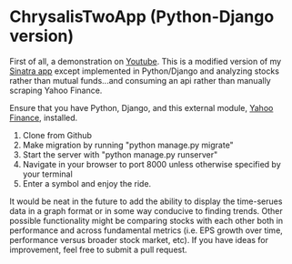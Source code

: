 # ChrysalisTwoApp (Python-Django version)

First of all, a demonstration on <a href="https://www.youtube.com/watch?v=tIop2Y_w7M4">Youtube</a>. This is a modified version of my <a href="https://github.com/dannyshafer/ChrysalisApp-final-Sinatra-version-">Sinatra app</a> except implemented in Python/Django and analyzing stocks rather than mutual funds...and consuming an api rather than manually scraping Yahoo Finance. 

Ensure that you have Python, Django, and this external module, <a href="https://pypi.python.org/pypi/yahoo-finance/1.1.4">Yahoo Finance</a>, installed. 

1. Clone from Github
2. Make migration by running "python manage.py migrate"
3. Start the server with "python manage.py runserver"
4. Navigate in your browser to port 8000 unless otherwise specified by your terminal
5. Enter a symbol and enjoy the ride. 

It would be neat in the future to add the ability to display the time-serues data in a graph format or in some way conducive to finding trends. Other possible functionality might be comparing stocks with each other both in performance and across fundamental metrics (i.e. EPS growth over time, performance versus broader stock market, etc). If you have ideas for improvement, feel free to submit a pull request.
